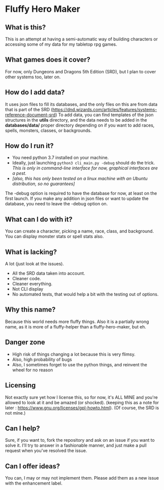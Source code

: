 # Fluffy Hero Maker
## What is this?
This is an attempt at having a semi-automatic way of building characters or accessing some of my data for my tabletop rpg games.

## What games does it cover?
For now, only Dungeons and Dragons 5th Edition (SRD), but I plan to cover other systems too, later on.

## How do I add data?
It uses json files to fill its databases, and the only files on this are from data that is part of the SRD  (https://dnd.wizards.com/articles/features/systems-reference-document-srd)
To add data, you can find templates of the json structures in the **utils** directory, and the data needs to be added in the **databases/data/** proper directory depending on if you want to add races, spells, monsters, classes, or backgrounds.

## How do I run it?
- You need python 3.7 installed on your machine.
- Ideally, just launching ```python3 cli_main.py -debug``` should do the trick.
*This is only in command-line interface for now, graphical interfaces are a pest.*
- *[also, this has only been tested on a linux machine with an Ubuntu distribution, so no guarantees]*

The -debug option is required to have the database for now, at least on the first launch. If you make any addition in 
json files or want to update the database, you need to leave the -debug option on.

## What can I do with it?
You can create a character, picking a name, race, class, and background. 
You can display monster stats or spell stats also.

## What is lacking?
A lot (just look at the issues).
* All the SRD data taken into account.
* Cleaner code.
* Cleaner everything.
* Not CLI display
* No automated tests, that would help a bit with the testing out of options.

## Why this name?
Because this world needs more fluffy things. Also it is a partially wrong name, as it is more of a fluffy-helper than a fluffy-hero-maker, but eh.

## Danger zone
* High risk of things changing a lot because this is very flimsy.
* Also, high probability of bugs
* Also, I sometimes forget to use the python things, and reinvent the wheel for no reason

## Licensing
Not exactly sure yet how I license this, so for now, it's ALL MINE and you're allowed to look at it and be amazed (or shocked).
(keeping this as a note for later : https://www.gnu.org/licenses/gpl-howto.html).
(Of course, the SRD is not mine.)

## Can I help?
Sure, if you want to, fork the repository and ask on an issue if you want to solve it. I'll try to answer in a fashionable manner, and just make a pull request when you've resolved the issue.

## Can I offer ideas?
You can, I may or may not implement them. Please add them as a new issue with the enhancement label. 